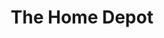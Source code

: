 ---
title: "The Home Depot"
url: /chicago/the-home-depot-south-western-boulevard/
shop: Baumarkt
---